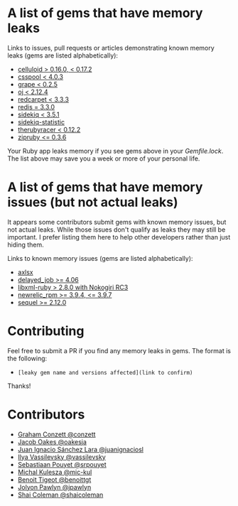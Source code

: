 # A list of gems that have memory leaks

Links to issues, pull requests or articles demonstrating known memory leaks (gems are listed alphabetically):
- [celluloid > 0.16.0, < 0.17.2](https://github.com/celluloid/celluloid/pull/678)
- [csspool < 4.0.3](https://github.com/sparklemotion/csspool/issues/59)
- [grape < 0.2.5](https://github.com/ruby-grape/grape/pull/291#issuecomment-11725614)
- [oj < 2.12.4](https://github.com/ohler55/oj/issues/229)
- [redcarpet < 3.3.3](https://github.com/vmg/redcarpet/pull/516)
- [redis = 3.3.0](https://github.com/redis/redis-rb/issues/612)
- [sidekiq < 3.5.1](https://github.com/mperham/sidekiq/pull/2598)
- [sidekiq-statistic](https://github.com/davydovanton/sidekiq-statistic/issues/73)
- [therubyracer < 0.12.2](https://github.com/cowboyd/therubyracer/pull/336)
- [zipruby <= 0.3.6](https://packetstormsecurity.com/files/111242/libzip-0.10-Heap-Overflow-Information-Leak.html)

Your Ruby app leaks memory if you see gems above in your _Gemfile.lock_. The list above may save you a week or more of your personal life.

# A list of gems that have memory issues (but not actual leaks)

It appears some contributors submit gems with known memory issues, but not actual leaks. While those issues don't qualify as leaks they may still be important. I prefer listing them here to help other developers rather than just hiding them.

Links to known memory issues (gems are listed alphabetically):
- [axlsx](https://github.com/randym/axlsx/issues/276)
- [delayed_job >= 4.06](https://github.com/collectiveidea/delayed_job/issues/776)
- [libxml-ruby > 2.8.0 with Nokogiri RC3](http://webuild.envato.com/blog/tracking-down-ruby-heap-corruption/)
- [newrelic_rpm >= 3.9.4, <= 3.9.7](https://discuss.newrelic.com/t/client-using-large-amount-of-memory/9307)
- [sequel >= 2.12.0](https://github.com/jeremyevans/sequel/issues/1139)


# Contributing
Feel free to submit a PR if you find any memory leaks in gems.
The format is the following:
- `[leaky gem name and versions affected](link to confirm)`

Thanks!

# Contributors
- [Graham Conzett @conzett](https://github.com/conzett)
- [Jacob Oakes @oakesja](https://github.com/oakesja)
- [Juan Ignacio Sánchez Lara @juanignaciosl](https://github.com/juanignaciosl)
- [Ilya Vassilevsky @vassilevsky](https://github.com/vassilevsky)
- [Sebastiaan Pouyet @srpouyet](https://github.com/srpouyet)
- [Michal Kulesza @mic-kul](https://github.com/mic-kul)
- [Benoit Tigeot @benoittgt](https://github.com/benoittgt)
- [Jolyon Pawlyn @jpawlyn](https://github.com/jpawlyn)
- [Shai Coleman @shaicoleman](https://github.com/shaicoleman)
